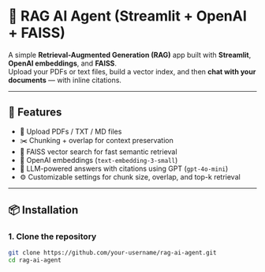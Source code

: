 # 🧠 RAG AI Agent (Streamlit + OpenAI + FAISS)

A simple **Retrieval-Augmented Generation (RAG)** app built with **Streamlit**, **OpenAI embeddings**, and **FAISS**.  
Upload your PDFs or text files, build a vector index, and then **chat with your documents** — with inline citations.  

---

## 🚀 Features
- 📂 Upload PDFs / TXT / MD files  
- ✂️ Chunking + overlap for context preservation  
- 🔎 FAISS vector search for fast semantic retrieval  
- 🤖 OpenAI embeddings (`text-embedding-3-small`)  
- 💬 LLM-powered answers with citations using GPT (`gpt-4o-mini`)  
- ⚙️ Customizable settings for chunk size, overlap, and top-k retrieval  

---

## 📦 Installation

### 1. Clone the repository
```bash
git clone https://github.com/your-username/rag-ai-agent.git
cd rag-ai-agent
